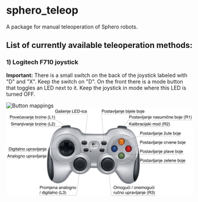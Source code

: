 # sphero_teleop

A package for manual teleoperation of Sphero robots.

## List of currently available teleoperation methods:

### 1) Logitech F710 joystick

**Important:** There is a small switch on the back of the joystick labeled with "D" and "X". Keep the switch on "D". On the front there is a mode button that toggles an LED next to it. Keep the joystick in mode where this LED is turned OFF.

![Button mappings](docs/joystick_eng.png)
![Button mappings](docs/joystick.png)
